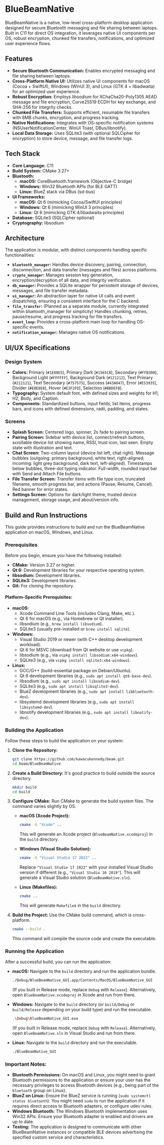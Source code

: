 # BlueBeamNative

BlueBeamNative is a native, low-level cross-platform desktop application designed for secure Bluetooth messaging and file sharing between laptops. Built in C11 for direct OS integration, it leverages native UI components per OS, robust encryption, chunked file transfers, notifications, and optimized user experience flows.

## Features

*   **Secure Bluetooth Communication:** Enables encrypted messaging and file sharing between laptops.
*   **Cross-Platform Native UI:** Utilizes native UI components for macOS (Cocoa + SwiftUI), Windows (WinUI 3), and Linux (GTK 4 + libadwaita) for an optimized user experience.
*   **Robust Encryption:** Employs libsodium for XChaCha20-Poly1305 AEAD message and file encryption, Curve25519 ECDH for key exchange, and SHA-256 for integrity checks.
*   **Chunked File Transfers:** Supports efficient, resumable file transfers with 8MB chunks, encryption, and progress tracking.
*   **Native Notifications:** Integrates with OS-specific notification systems (NSUserNotificationCenter, WinUI Toast, DBus/libnotify).
*   **Local Data Storage:** Uses SQLite3 (with optional SQLCipher for encryption) to store device, message, and file transfer logs.

## Tech Stack

*   **Core Language:** C11
*   **Build System:** CMake 3.27+
*   **Bluetooth:**
    *   **macOS:** CoreBluetooth.framework (Objective-C bridge)
    *   **Windows:** Win32 Bluetooth APIs (for BLE GATT)
    *   **Linux:** BlueZ stack via DBus (sd-bus)
*   **UI Frameworks:**
    *   **macOS:** Qt 6 (mimicking Cocoa/SwiftUI principles)
    *   **Windows:** Qt 6 (mimicking WinUI 3 principles)
    *   **Linux:** Qt 6 (mimicking GTK 4/libadwaita principles)
*   **Database:** SQLite3 (SQLCipher optional)
*   **Cryptography:** libsodium

## Architecture

The application is modular, with distinct components handling specific functionalities:

*   **`bluetooth_manager`:** Handles device discovery, pairing, connection, disconnection, and data transfer (messages and files) across platforms.
*   **`crypto_manager`:** Manages session key generation, encryption/decryption of all data, and integrity verification.
*   **`db_manager`:** Provides a SQLite wrapper for persistent storage of devices, messages, and file transfer metadata.
*   **`ui_manager`:** An abstraction layer for native UI calls and event dispatching, ensuring a consistent interface for the C backend.
*   **`file_transfer`:** (Planned as a separate module, currently integrated within bluetooth_manager for simplicity) Handles chunking, retries, pause/resume, and progress tracking for file transfers.
*   **`event_loop`:** Provides a cross-platform main loop for handling OS-specific events.
*   **`notification_manager`:** Manages native OS notifications.

## UI/UX Specifications

### Design System
*   **Colors:** Primary (`#1E88E5`), Primary Dark (`#1565C0`), Secondary (`#FFB300`), Background Light (`#FFFFFF`), Background Dark (`#121212`), Text Primary (`#212121`), Text Secondary (`#757575`), Success (`#43A047`), Error (`#E53935`), Divider (`#E0E0E0`), Hover (`#E3F2FD`), Selection (`#BBDEFB`).
*   **Typography:** System default font, with defined sizes and weights for H1, H2, Body, and Caption.
*   **Components:** Standardized buttons, input fields, list items, progress bars, and icons with defined dimensions, radii, padding, and states.

### Screens
*   **Splash Screen:** Centered logo, spinner, 2s fade to pairing screen.
*   **Pairing Screen:** Sidebar with device list, connect/refresh buttons, scrollable device list showing name, RSSI, trust icon, last seen. Empty state with illustration and text.
*   **Chat Screen:** Two-column layout (device list left, chat right). Message bubbles (outgoing: primary background, white text, right-aligned; incoming: light grey background, dark text, left-aligned). Timestamps below bubbles, three-dot typing indicator. Full-width, rounded input bar with Send and Attach File buttons.
*   **File Transfer Screen:** Transfer items with file type icon, truncated filename, smooth progress bar, and actions (Pause, Resume, Cancel). Red banner for error states.
*   **Settings Screen:** Options for dark/light theme, trusted device management, storage usage, and about/version info.

## Build and Run Instructions

This guide provides instructions to build and run the BlueBeamNative application on macOS, Windows, and Linux.

### Prerequisites

Before you begin, ensure you have the following installed:

*   **CMake:** Version 3.27 or higher.
*   **Qt 6:** Development libraries for your respective operating system.
*   **libsodium:** Development libraries.
*   **SQLite3:** Development libraries.
*   **Git:** For cloning the repository.

#### Platform-Specific Prerequisites:

*   **macOS:**
    *   Xcode Command Line Tools (includes Clang, Make, etc.).
    *   Qt 6 for macOS (e.g., via Homebrew or Qt installer).
    *   libsodium (e.g., `brew install libsodium`).
    *   SQLite3 (usually pre-installed or `brew install sqlite`).
*   **Windows:**
    *   Visual Studio 2019 or newer (with C++ desktop development workload).
    *   Qt 6 for MSVC (download from Qt website or use `vcpkg`).
    *   libsodium (e.g., via `vcpkg install libsodium:x64-windows`).
    *   SQLite3 (e.g., via `vcpkg install sqlite3:x64-windows`).
*   **Linux:**
    *   GCC/G++ (build-essential package on Debian/Ubuntu).
    *   Qt 6 development libraries (e.g., `sudo apt install qt6-base-dev`).
    *   libsodium (e.g., `sudo apt install libsodium-dev`).
    *   SQLite3 (e.g., `sudo apt install libsqlite3-dev`).
    *   BlueZ development libraries (e.g., `sudo apt install libbluetooth-dev`).
    *   libsystemd development libraries (e.g., `sudo apt install libsystemd-dev`).
    *   libnotify development libraries (e.g., `sudo apt install libnotify-dev`).

### Building the Application

Follow these steps to build the application on your system:

1.  **Clone the Repository:**
    ```bash
    git clone https://github.com/kawacukennedy/beam.git
    cd beam/BlueBeamNative
    ```

2.  **Create a Build Directory:**
    It's good practice to build outside the source directory.
    ```bash
    mkdir build
    cd build
    ```

3.  **Configure CMake:**
    Run CMake to generate the build system files. The command varies slightly by OS.

    *   **macOS (Xcode Project):**
        ```bash
        cmake -G "Xcode" ..
        ```
        This will generate an Xcode project (`BlueBeamNative.xcodeproj`) in the `build` directory.

    *   **Windows (Visual Studio Solution):**
        ```bash
        cmake -G "Visual Studio 17 2022" ..
        ```
        Replace `"Visual Studio 17 2022"` with your installed Visual Studio version if different (e.g., `"Visual Studio 16 2019"`). This will generate a Visual Studio solution (`BlueBeamNative.sln`).

    *   **Linux (Makefiles):**
        ```bash
        cmake ..
        ```
        This will generate `Makefile`s in the `build` directory.

4.  **Build the Project:**
    Use the CMake build command, which is cross-platform.
    ```bash
    cmake --build .
    ```
    This command will compile the source code and create the executable.

### Running the Application

After a successful build, you can run the application:

*   **macOS:**
    Navigate to the `build` directory and run the application bundle.
    ```bash
    ./Debug/BlueBeamNative_GUI.app/Contents/MacOS/BlueBeamNative_GUI
    ```
    (If you built in Release mode, replace `Debug` with `Release`).
    Alternatively, open `BlueBeamNative.xcodeproj` in Xcode and run from there.

*   **Windows:**
    Navigate to the `build` directory (or `build/Debug` or `build/Release` depending on your build type) and run the executable.
    ```bash
    .\Debug\BlueBeamNative_GUI.exe
    ```
    (If you built in Release mode, replace `Debug` with `Release`).
    Alternatively, open `BlueBeamNative.sln` in Visual Studio and run from there.

*   **Linux:**
    Navigate to the `build` directory and run the executable.
    ```bash
    ./BlueBeamNative_GUI
    ```

### Important Notes:

*   **Bluetooth Permissions:** On macOS and Linux, you might need to grant Bluetooth permissions to the application or ensure your user has the necessary privileges to access Bluetooth devices (e.g., being part of the `bluetooth` group on Linux).
*   **BlueZ on Linux:** Ensure the BlueZ service is running (`sudo systemctl status bluetooth`). You might need `sudo` to run the application if it requires direct access to Bluetooth adapters, or configure udev rules.
*   **Windows Bluetooth:** The Windows Bluetooth implementation uses Win32 APIs. Ensure your Bluetooth adapter is enabled and drivers are up to date.
*   **Testing:** The application is designed to communicate with other BlueBeamNative instances or compatible BLE devices advertising the specified custom service and characteristics.
